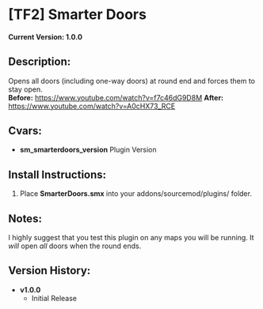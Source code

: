 # **[TF2] Smarter Doors**
#### Current Version: 1.0.0

## Description:
Opens all doors (including one-way doors) at round end and forces them to stay open.  
**Before:** https://www.youtube.com/watch?v=f7c46dG9D8M
**After:** https://www.youtube.com/watch?v=A0cHX73_RCE

## Cvars:
-   **sm_smarterdoors_version** Plugin Version


## Install Instructions:
1.  Place  **SmarterDoors.smx**  into your addons/sourcemod/plugins/ folder.

## Notes:
I highly suggest that you test this plugin on any maps you will be running. It *will* open *all* doors when the round ends.

## Version History:
-   **v1.0.0**
    -   Initial Release
